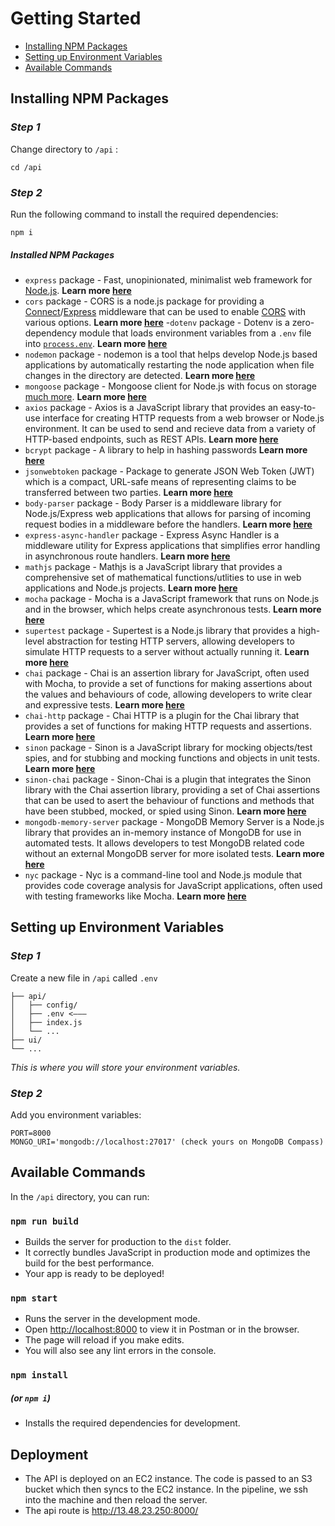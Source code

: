 # Getting Started

- [Installing NPM Packages](#installing-npm-packages)
- [Setting up Environment Variables](#setting-up-environment-variables)
- [Available Commands](#available-scripts)

## Installing NPM Packages

### _Step 1_

Change directory to `/api` :

```
cd /api
```

### _Step 2_

Run the following command to install the required dependencies:

```
npm i
```

##### Installed NPM Packages

- `express` package - Fast, unopinionated, minimalist web framework for [Node.js](http://nodejs.org/). **Learn more [here](https://www.npmjs.com/package/express)**
- `cors` package - CORS is a node.js package for providing a [Connect](http://www.senchalabs.org/connect/)/[Express](http://expressjs.com/) middleware that can be used to enable [CORS](http://en.wikipedia.org/wiki/Cross-origin_resource_sharing) with various options. **Learn more [here](https://www.npmjs.com/package/cors)** -`dotenv` package - Dotenv is a zero-dependency module that loads environment variables from a `.env` file into [`process.env`](https://nodejs.org/docs/latest/api/process.html#process_process_env). **Learn more [here](https://www.npmjs.com/package/dotenv)**
- `nodemon` package - nodemon is a tool that helps develop Node.js based applications by automatically restarting the node application when file changes in the directory are detected. **Learn more [here](https://www.npmjs.com/package/nodemon)**
- `mongoose` package - Mongoose client for Node.js with focus on storage [much more](https://mongoosejs.com/docs/). **Learn more [here](https://www.npmjs.com/package/mongoose)**
- `axios` package - Axios is a JavaScript library that provides an easy-to-use interface for creating HTTP requests from a web browser or Node.js environment. It can be used to send and recieve data from a variety of HTTP-based endpoints, such as REST APIs. **Learn more [here](https://www.npmjs.com/package/axios)**
- `bcrypt` package - A library to help in hashing passwords **Learn more [here](https://www.npmjs.com/package/bcrypt)**
- `jsonwebtoken` package - Package to generate JSON Web Token (JWT) which is a compact, URL-safe means of representing claims to be transferred between two parties. **Learn more [here](https://www.npmjs.com/package/jsonwebtoken)**
- `body-parser` package - Body Parser is a middleware library for Node.js/Express web applications that allows for parsing of incoming request bodies in a middleware before the handlers. **Learn more [here](https://www.npmjs.com/package/body-parser)**
- `express-async-handler` package - Express Async Handler is a middleware utility for Express applications that simplifies error handling in asynchronous route handlers. **Learn more [here](https://www.npmjs.com/package/express-async-handler)**
- `mathjs` package - Mathjs is a JavaScript library that provides a comprehensive set of mathematical functions/utlities to use in web applications and Node.js projects. **Learn more [here](https://www.npmjs.com/package/mathjs)**
- `mocha` package - Mocha is a JavaScript framework that runs on Node.js and in the browser, which helps create asynchronous tests. **Learn more [here](https://www.npmjs.com/package/mocha)**
- `supertest` package - Supertest is a Node.js library that provides a high-level abstraction for testing HTTP servers, allowing developers to simulate HTTP requests to a server without actually running it. **Learn more [here](https://www.npmjs.com/package/supertest)**
- `chai` package - Chai is an assertion library for JavaScript, often used with Mocha, to provide a set of functions for making assertions about the values and behaviours of code, allowing developers to write clear and expressive tests. **Learn more [here](https://www.npmjs.com/package/chai)**
- `chai-http` package - Chai HTTP is a plugin for the Chai library that provides a set of functions for making HTTP requests and assertions. **Learn more [here](https://www.npmjs.com/package/chai-http)**
- `sinon` package - Sinon is a JavaScript library for mocking objects/test spies, and for stubbing and mocking functions and objects in unit tests. **Learn more [here](https://www.npmjs.com/package/sinon)**
- `sinon-chai` package - Sinon-Chai is a plugin that integrates the Sinon library with the Chai assertion library, providing a set of Chai assertions that can be used to asert the behaviour of functions and methods that have been stubbed, mocked, or spied using Sinon. **Learn more [here](https://www.npmjs.com/package/sinon-chai)**
- `mongodb-memory-server` package - MongoDB Memory Server is a Node.js library that provides an in-memory instance of MongoDB for use in automated tests. It allows developers to test MongoDB related code without an external MongoDB server for more isolated tests. **Learn more [here](https://www.npmjs.com/package/mongodb-memory-server)**
- `nyc` package - Nyc is a command-line tool and Node.js module that provides code coverage analysis for JavaScript applications, often used with testing frameworks like Mocha. **Learn more [here](https://www.npmjs.com/package/nyc)**

## Setting up Environment Variables

### _Step 1_

Create a new file in `/api` called `.env`

```
├── api/
│   ├── config/
│   ├── .env <–––
│   ├── index.js
│   └── ...
├── ui/
└── ...
```

_This is where you will store your environment variables._

### _Step 2_

Add you environment variables:

```
PORT=8000
MONGO_URI='mongodb://localhost:27017' (check yours on MongoDB Compass)
```

## Available Commands

In the `/api` directory, you can run:

### `npm run build`

- Builds the server for production to the `dist` folder.
- It correctly bundles JavaScript in production mode and optimizes the build for the best performance.
- Your app is ready to be deployed!

### `npm start`

- Runs the server in the development mode.
- Open [http://localhost:8000](http://localhost:8000) to view it in Postman or in the browser.
- The page will reload if you make edits.
- You will also see any lint errors in the console.

### `npm install`

##### (or `npm i`)

- Installs the required dependencies for development.


## Deployment

- The API is deployed on an EC2 instance. The code is passed to an S3 bucket which then syncs to the EC2 instance. In the pipeline, we ssh into the machine and then reload the server.
- The api route is http://13.48.23.250:8000/
